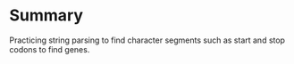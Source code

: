 # Summary

Practicing string parsing to find character segments such as start and stop codons to find genes.
